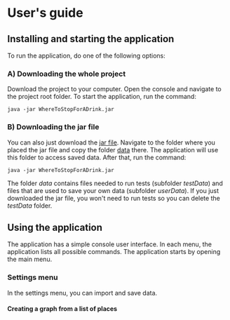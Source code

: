 # User's guide

## Installing and starting the application

To run the application, do one of the following options:

### A) Downloading the whole project

Download the project to your computer. Open the console and navigate to the project root folder. 
To start the application, run the command:

```
java -jar WhereToStopForADrink.jar
```

### B) Downloading the jar file

You can also just download the [jar file](TODO:link). Navigate to the folder where you placed the jar file and copy 
the folder [data](https://github.com/mshroom/WhereToStopForADrink/tree/master/data) there. The application will use 
this folder to access saved data. After that, run the command:

```
java -jar WhereToStopForADrink.jar
```

The folder *data* contains files needed to run tests (subfolder *testData*) and files that are used to save your
own data (subfolder *userData*). If you just downloaded the jar file, you won't need to run tests so you can delete the *testData* 
folder.

## Using the application

The application has a simple console user interface. In each menu, the application lists all possible 
commands. The application starts by opening the main menu. 

### Settings menu

In the settings menu, you can import and save data.

#### Creating a graph from a list of places

